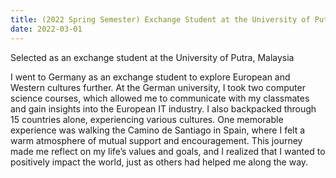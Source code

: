 ```yaml
---
title: (2022 Spring Semester) Exchange Student at the University of Putra , Malaysia
date: 2022-03-01
---
```


Selected as an exchange student at the University of Putra, Malaysia

<!--more-->
I went to Germany as an exchange student to explore European and Western cultures further. At the German university, I took two computer science courses, which allowed me to communicate with my classmates and gain insights into the European IT industry. I also backpacked through 15 countries alone, experiencing various cultures. One memorable experience was walking the Camino de Santiago in Spain, where I felt a warm atmosphere of mutual support and encouragement. This journey made me reflect on my life’s values and goals, and I realized that I wanted to positively impact the world, just as others had helped me along the way. 